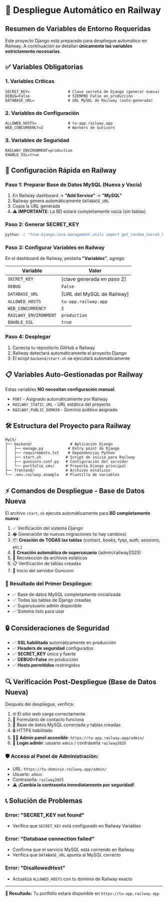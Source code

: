 # 🚀 Despliegue Automático en Railway

## Resumen de Variables de Entorno Requeridas

Este proyecto Django está preparado para despliegue automático en Railway. A continuación se detallan **únicamente las variables estrictamente necesarias**.

## ✅ Variables Obligatorias

### 1. Variables Críticas
```env
SECRET_KEY=                 # Clave secreta de Django (generar nueva)
DEBUG=False                 # SIEMPRE False en producción  
DATABASE_URL=               # URL MySQL de Railway (auto-generada)
```

### 2. Variables de Configuración
```env
ALLOWED_HOSTS=              # tu-app.railway.app
WEB_CONCURRENCY=2           # Workers de Gunicorn
```

### 3. Variables de Seguridad
```env
RAILWAY_ENVIRONMENT=production
ENABLE_SSL=true
```

## 🔧 Configuración Rápida en Railway

### Paso 1: Preparar Base de Datos MySQL (Nueva y Vacía)
1. En Railway dashboard → **"Add Service"** → **"MySQL"**
2. Railway genera automáticamente `DATABASE_URL`
3. Copia la URL generada
4. ⚠️ **IMPORTANTE**: La BD estará completamente vacía (sin tablas)

### Paso 2: Generar SECRET_KEY
```bash
python -c "from django.core.management.utils import get_random_secret_key; print(get_random_secret_key())"
```

### Paso 3: Configurar Variables en Railway
En el dashboard de Railway, pestaña **"Variables"**, agrega:

| Variable | Valor |
|----------|--------|
| `SECRET_KEY` | [clave generada en paso 2] |
| `DEBUG` | `False` |
| `DATABASE_URL` | [URL del MySQL de Railway] |
| `ALLOWED_HOSTS` | `tu-app.railway.app` |
| `WEB_CONCURRENCY` | `2` |
| `RAILWAY_ENVIRONMENT` | `production` |
| `ENABLE_SSL` | `true` |

### Paso 4: Desplegar
1. Conecta tu repositorio GitHub a Railway
2. Railway detectará automáticamente el proyecto Django
3. El script `backend/start.sh` se ejecutará automáticamente

## 📋 Variables Auto-Gestionadas por Railway

Estas variables **NO necesitan configuración manual**:
- `PORT` - Asignado automáticamente por Railway
- `RAILWAY_STATIC_URL` - URL estática del proyecto  
- `RAILWAY_PUBLIC_DOMAIN` - Dominio público asignado

## 🛠️ Estructura del Proyecto para Railway

```
MyCV/
├── backend/                 # Aplicación Django
│   ├── manage.py           # Entry point de Django
│   ├── requirements.txt    # Dependencias Python
│   ├── start.sh           # Script de inicio para Railway
│   ├── gunicorn.conf.py   # Configuración del servidor
│   └── portfolio_cms/     # Proyecto Django principal
├── frontend/              # Archivos estáticos
└── .env.railway.example   # Plantilla de variables
```

## ⚡ Comandos de Despliegue - Base de Datos Nueva

El archivo `start.sh` ejecuta automáticamente para **BD completamente nueva**:
1. ✅ Verificación del sistema Django
2. � Generación de nuevas migraciones (si hay cambios)
3. 📦 **Creación de TODAS las tablas** (contact, books, fyqs, auth, sessions, etc.)
4. 👤 **Creación automática de superusuario** (admin/railway2025)
5. 🎨 Recolección de archivos estáticos  
6. 📋 Verificación de tablas creadas
7. 🚀 Inicio del servidor Gunicorn

### 🎯 Resultado del Primer Despliegue:
- ✅ Base de datos MySQL completamente inicializada
- ✅ Todas las tablas de Django creadas
- ✅ Superusuario admin disponible
- ✅ Sistema listo para usar

## 🔒 Consideraciones de Seguridad

- ✅ **SSL habilitado** automáticamente en producción
- ✅ **Headers de seguridad** configurados
- ✅ **SECRET_KEY** único y fuerte
- ✅ **DEBUG=False** en producción
- ✅ **Hosts permitidos** restringidos

## 🔍 Verificación Post-Despliegue (Base de Datos Nueva)

Después del despliegue, verifica:
1. 🌐 El sitio web carga correctamente
2. 📱 Formulario de contacto funciona
3. 🎯 Base de datos MySQL conectada y tablas creadas
4. 🔒 HTTPS habilitado
5. 👨‍💻 **Admin panel accesible**: `https://tu-app.railway.app/admin/`
6. 🔑 **Login admin**: usuario `admin` / contraseña `railway2025`

### 🛡️ Acceso al Panel de Administración:
- URL: `https://tu-dominio.railway.app/admin/`
- Usuario: `admin`
- Contraseña: `railway2025`
- ⚠️ **¡Cambia la contraseña inmediatamente por seguridad!**

## 📞 Solución de Problemas

### Error: "SECRET_KEY not found"
- Verifica que `SECRET_KEY` está configurado en Railway Variables

### Error: "Database connection failed"  
- Confirma que el servicio MySQL está corriendo en Railway
- Verifica que `DATABASE_URL` apunta al MySQL correcto

### Error: "DisallowedHost"
- Actualiza `ALLOWED_HOSTS` con tu dominio de Railway exacto

---

**🎯 Resultado:** Tu portfolio estará disponible en `https://tu-app.railway.app`